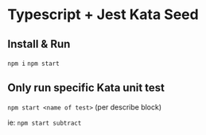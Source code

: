 # Typescript + Jest Kata Seed

## Install & Run
`npm i`
`npm start`

## Only run specific Kata unit test
`npm start <name of test>` (per describe block)

ie: `npm start subtract`
